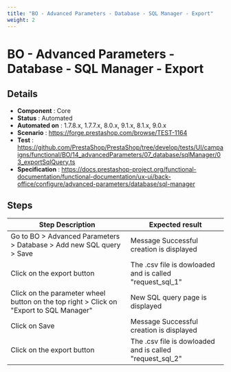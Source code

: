 ```yaml
---
title: "BO - Advanced Parameters - Database - SQL Manager - Export"
weight: 2
---
```


# BO - Advanced Parameters - Database - SQL Manager - Export
## Details
* **Component** : Core
* **Status** : Automated
* **Automated on** : 1.7.8.x, 1.7.7.x, 8.0.x, 9.1.x, 8.1.x, 9.0.x
* **Scenario** : https://forge.prestashop.com/browse/TEST-1164
* **Test** : https://github.com/PrestaShop/PrestaShop/tree/develop/tests/UI/campaigns/functional/BO/14_advancedParameters/07_database/sqlManager/03_exportSqlQuery.ts
* **Specification** : https://docs.prestashop-project.org/functional-documentation/functional-documentation/ux-ui/back-office/configure/advanced-parameters/database/sql-manager

## Steps
| Step Description | Expected result |
| ----- | ----- |
| Go to BO > Advanced Parameters > Database > Add new SQL query > Save | Message Successful creation is displayed |
| Click on the export button | The .csv file is dowloaded and is called "request_sql_1" |
| Click on the parameter wheel button on the top right > Click on "Export to SQL Manager" | New SQL query page is displayed |
| Click on Save | Message Successful creation is displayed |
| Click on the export button | The .csv file is dowloaded and is called "request_sql_2" |
